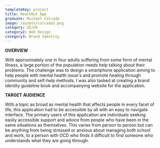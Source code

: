 ```yaml
---
templateKey: project
title: ReachOut App
graduate: Michael Calcada
image: /assets/calcada2.png
category: UI/UX
category2: Web Design
category3: Brand Identity
---
```

**OVERVIEW**

With approximately one in four adults suffering from some form of mental illness, a large portion of the population needs help talking about their problems. The challenge was to design a smartphone application aiming to help people with mental health issue's and promote healing through community and self-help methods. I was also tasked at creating a brand identity guideline book and accompanying website for the application.



**TARGET AUDIENCE**

With a topic as broad as mental health that affects people in every facet of life, this application had to be accessible by all with an easy to navigate interface. The primary users of this application are individuals seeking easily accessible support and advice from people who have been in the same situations as themselves. This varies from person to person but can be anything from being stressed or anxious about managing both school and work, to a person with OCD who finds it difficult to find someone who understands what they are going through.
